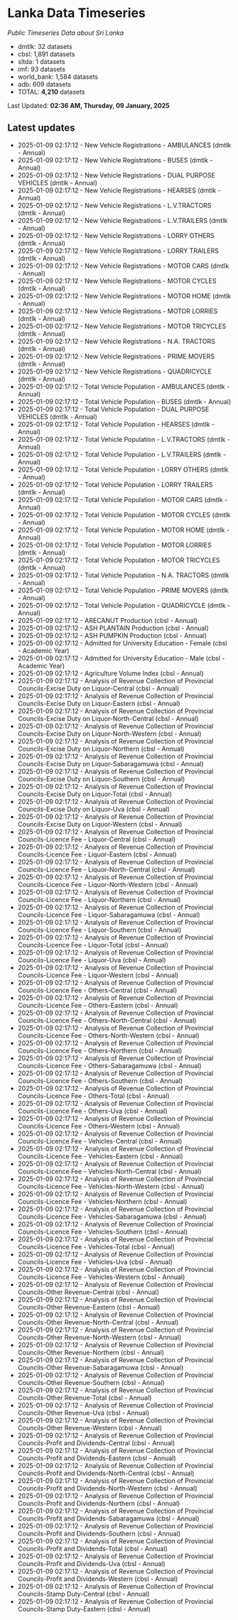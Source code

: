 # Lanka Data Timeseries
*Public Timeseries Data about Sri Lanka*

* dmtlk: 32 datasets
* cbsl: 1,891 datasets
* sltda: 1 datasets
* imf: 93 datasets
* world_bank: 1,584 datasets
* adb: 609 datasets
* TOTAL: **4,210** datasets

Last Updated: **02:36 AM, Thursday, 09 January, 2025**

## Latest updates

* 2025-01-09 02:17:12 - New Vehicle Registrations - AMBULANCES (dmtlk - Annual)
* 2025-01-09 02:17:12 - New Vehicle Registrations - BUSES (dmtlk - Annual)
* 2025-01-09 02:17:12 - New Vehicle Registrations - DUAL PURPOSE VEHICLES (dmtlk - Annual)
* 2025-01-09 02:17:12 - New Vehicle Registrations - HEARSES (dmtlk - Annual)
* 2025-01-09 02:17:12 - New Vehicle Registrations - L.V.TRACTORS (dmtlk - Annual)
* 2025-01-09 02:17:12 - New Vehicle Registrations - L.V.TRAILERS (dmtlk - Annual)
* 2025-01-09 02:17:12 - New Vehicle Registrations - LORRY OTHERS (dmtlk - Annual)
* 2025-01-09 02:17:12 - New Vehicle Registrations - LORRY TRAILERS (dmtlk - Annual)
* 2025-01-09 02:17:12 - New Vehicle Registrations - MOTOR CARS (dmtlk - Annual)
* 2025-01-09 02:17:12 - New Vehicle Registrations - MOTOR CYCLES (dmtlk - Annual)
* 2025-01-09 02:17:12 - New Vehicle Registrations - MOTOR HOME (dmtlk - Annual)
* 2025-01-09 02:17:12 - New Vehicle Registrations - MOTOR LORRIES (dmtlk - Annual)
* 2025-01-09 02:17:12 - New Vehicle Registrations - MOTOR TRICYCLES (dmtlk - Annual)
* 2025-01-09 02:17:12 - New Vehicle Registrations - N.A. TRACTORS (dmtlk - Annual)
* 2025-01-09 02:17:12 - New Vehicle Registrations - PRIME MOVERS (dmtlk - Annual)
* 2025-01-09 02:17:12 - New Vehicle Registrations - QUADRICYCLE (dmtlk - Annual)
* 2025-01-09 02:17:12 - Total Vehicle Population - AMBULANCES (dmtlk - Annual)
* 2025-01-09 02:17:12 - Total Vehicle Population - BUSES (dmtlk - Annual)
* 2025-01-09 02:17:12 - Total Vehicle Population - DUAL PURPOSE VEHICLES (dmtlk - Annual)
* 2025-01-09 02:17:12 - Total Vehicle Population - HEARSES (dmtlk - Annual)
* 2025-01-09 02:17:12 - Total Vehicle Population - L.V.TRACTORS (dmtlk - Annual)
* 2025-01-09 02:17:12 - Total Vehicle Population - L.V.TRAILERS (dmtlk - Annual)
* 2025-01-09 02:17:12 - Total Vehicle Population - LORRY OTHERS (dmtlk - Annual)
* 2025-01-09 02:17:12 - Total Vehicle Population - LORRY TRAILERS (dmtlk - Annual)
* 2025-01-09 02:17:12 - Total Vehicle Population - MOTOR CARS (dmtlk - Annual)
* 2025-01-09 02:17:12 - Total Vehicle Population - MOTOR CYCLES (dmtlk - Annual)
* 2025-01-09 02:17:12 - Total Vehicle Population - MOTOR HOME (dmtlk - Annual)
* 2025-01-09 02:17:12 - Total Vehicle Population - MOTOR LORRIES (dmtlk - Annual)
* 2025-01-09 02:17:12 - Total Vehicle Population - MOTOR TRICYCLES (dmtlk - Annual)
* 2025-01-09 02:17:12 - Total Vehicle Population - N.A. TRACTORS (dmtlk - Annual)
* 2025-01-09 02:17:12 - Total Vehicle Population - PRIME MOVERS (dmtlk - Annual)
* 2025-01-09 02:17:12 - Total Vehicle Population - QUADRICYCLE (dmtlk - Annual)
* 2025-01-09 02:17:12 - ARECANUT Production (cbsl - Annual)
* 2025-01-09 02:17:12 - ASH PLANTAIN Production (cbsl - Annual)
* 2025-01-09 02:17:12 - ASH PUMPKIN Production (cbsl - Annual)
* 2025-01-09 02:17:12 - Admitted for University Education - Female (cbsl - Academic Year)
* 2025-01-09 02:17:12 - Admitted for University Education - Male (cbsl - Academic Year)
* 2025-01-09 02:17:12 - Agriculture Volume Index (cbsl - Annual)
* 2025-01-09 02:17:12 - Analysis of Revenue Collection of Provincial Councils-Excise Duty on Liquor-Central (cbsl - Annual)
* 2025-01-09 02:17:12 - Analysis of Revenue Collection of Provincial Councils-Excise Duty on Liquor-Eastern (cbsl - Annual)
* 2025-01-09 02:17:12 - Analysis of Revenue Collection of Provincial Councils-Excise Duty on Liquor-North-Central (cbsl - Annual)
* 2025-01-09 02:17:12 - Analysis of Revenue Collection of Provincial Councils-Excise Duty on Liquor-North-Western (cbsl - Annual)
* 2025-01-09 02:17:12 - Analysis of Revenue Collection of Provincial Councils-Excise Duty on Liquor-Northern (cbsl - Annual)
* 2025-01-09 02:17:12 - Analysis of Revenue Collection of Provincial Councils-Excise Duty on Liquor-Sabaragamuwa (cbsl - Annual)
* 2025-01-09 02:17:12 - Analysis of Revenue Collection of Provincial Councils-Excise Duty on Liquor-Southern (cbsl - Annual)
* 2025-01-09 02:17:12 - Analysis of Revenue Collection of Provincial Councils-Excise Duty on Liquor-Total (cbsl - Annual)
* 2025-01-09 02:17:12 - Analysis of Revenue Collection of Provincial Councils-Excise Duty on Liquor-Uva (cbsl - Annual)
* 2025-01-09 02:17:12 - Analysis of Revenue Collection of Provincial Councils-Excise Duty on Liquor-Western (cbsl - Annual)
* 2025-01-09 02:17:12 - Analysis of Revenue Collection of Provincial Councils-Licence Fee - Liquor-Central (cbsl - Annual)
* 2025-01-09 02:17:12 - Analysis of Revenue Collection of Provincial Councils-Licence Fee - Liquor-Eastern (cbsl - Annual)
* 2025-01-09 02:17:12 - Analysis of Revenue Collection of Provincial Councils-Licence Fee - Liquor-North-Central (cbsl - Annual)
* 2025-01-09 02:17:12 - Analysis of Revenue Collection of Provincial Councils-Licence Fee - Liquor-North-Western (cbsl - Annual)
* 2025-01-09 02:17:12 - Analysis of Revenue Collection of Provincial Councils-Licence Fee - Liquor-Northern (cbsl - Annual)
* 2025-01-09 02:17:12 - Analysis of Revenue Collection of Provincial Councils-Licence Fee - Liquor-Sabaragamuwa (cbsl - Annual)
* 2025-01-09 02:17:12 - Analysis of Revenue Collection of Provincial Councils-Licence Fee - Liquor-Southern (cbsl - Annual)
* 2025-01-09 02:17:12 - Analysis of Revenue Collection of Provincial Councils-Licence Fee - Liquor-Total (cbsl - Annual)
* 2025-01-09 02:17:12 - Analysis of Revenue Collection of Provincial Councils-Licence Fee - Liquor-Uva (cbsl - Annual)
* 2025-01-09 02:17:12 - Analysis of Revenue Collection of Provincial Councils-Licence Fee - Liquor-Western (cbsl - Annual)
* 2025-01-09 02:17:12 - Analysis of Revenue Collection of Provincial Councils-Licence Fee - Others-Central (cbsl - Annual)
* 2025-01-09 02:17:12 - Analysis of Revenue Collection of Provincial Councils-Licence Fee - Others-Eastern (cbsl - Annual)
* 2025-01-09 02:17:12 - Analysis of Revenue Collection of Provincial Councils-Licence Fee - Others-North-Central (cbsl - Annual)
* 2025-01-09 02:17:12 - Analysis of Revenue Collection of Provincial Councils-Licence Fee - Others-North-Western (cbsl - Annual)
* 2025-01-09 02:17:12 - Analysis of Revenue Collection of Provincial Councils-Licence Fee - Others-Northern (cbsl - Annual)
* 2025-01-09 02:17:12 - Analysis of Revenue Collection of Provincial Councils-Licence Fee - Others-Sabaragamuwa (cbsl - Annual)
* 2025-01-09 02:17:12 - Analysis of Revenue Collection of Provincial Councils-Licence Fee - Others-Southern (cbsl - Annual)
* 2025-01-09 02:17:12 - Analysis of Revenue Collection of Provincial Councils-Licence Fee - Others-Total (cbsl - Annual)
* 2025-01-09 02:17:12 - Analysis of Revenue Collection of Provincial Councils-Licence Fee - Others-Uva (cbsl - Annual)
* 2025-01-09 02:17:12 - Analysis of Revenue Collection of Provincial Councils-Licence Fee - Others-Western (cbsl - Annual)
* 2025-01-09 02:17:12 - Analysis of Revenue Collection of Provincial Councils-Licence Fee - Vehicles-Central (cbsl - Annual)
* 2025-01-09 02:17:12 - Analysis of Revenue Collection of Provincial Councils-Licence Fee - Vehicles-Eastern (cbsl - Annual)
* 2025-01-09 02:17:12 - Analysis of Revenue Collection of Provincial Councils-Licence Fee - Vehicles-North-Central (cbsl - Annual)
* 2025-01-09 02:17:12 - Analysis of Revenue Collection of Provincial Councils-Licence Fee - Vehicles-North-Western (cbsl - Annual)
* 2025-01-09 02:17:12 - Analysis of Revenue Collection of Provincial Councils-Licence Fee - Vehicles-Northern (cbsl - Annual)
* 2025-01-09 02:17:12 - Analysis of Revenue Collection of Provincial Councils-Licence Fee - Vehicles-Sabaragamuwa (cbsl - Annual)
* 2025-01-09 02:17:12 - Analysis of Revenue Collection of Provincial Councils-Licence Fee - Vehicles-Southern (cbsl - Annual)
* 2025-01-09 02:17:12 - Analysis of Revenue Collection of Provincial Councils-Licence Fee - Vehicles-Total (cbsl - Annual)
* 2025-01-09 02:17:12 - Analysis of Revenue Collection of Provincial Councils-Licence Fee - Vehicles-Uva (cbsl - Annual)
* 2025-01-09 02:17:12 - Analysis of Revenue Collection of Provincial Councils-Licence Fee - Vehicles-Western (cbsl - Annual)
* 2025-01-09 02:17:12 - Analysis of Revenue Collection of Provincial Councils-Other Revenue-Central (cbsl - Annual)
* 2025-01-09 02:17:12 - Analysis of Revenue Collection of Provincial Councils-Other Revenue-Eastern (cbsl - Annual)
* 2025-01-09 02:17:12 - Analysis of Revenue Collection of Provincial Councils-Other Revenue-North-Central (cbsl - Annual)
* 2025-01-09 02:17:12 - Analysis of Revenue Collection of Provincial Councils-Other Revenue-North-Western (cbsl - Annual)
* 2025-01-09 02:17:12 - Analysis of Revenue Collection of Provincial Councils-Other Revenue-Northern (cbsl - Annual)
* 2025-01-09 02:17:12 - Analysis of Revenue Collection of Provincial Councils-Other Revenue-Sabaragamuwa (cbsl - Annual)
* 2025-01-09 02:17:12 - Analysis of Revenue Collection of Provincial Councils-Other Revenue-Southern (cbsl - Annual)
* 2025-01-09 02:17:12 - Analysis of Revenue Collection of Provincial Councils-Other Revenue-Total (cbsl - Annual)
* 2025-01-09 02:17:12 - Analysis of Revenue Collection of Provincial Councils-Other Revenue-Uva (cbsl - Annual)
* 2025-01-09 02:17:12 - Analysis of Revenue Collection of Provincial Councils-Other Revenue-Western (cbsl - Annual)
* 2025-01-09 02:17:12 - Analysis of Revenue Collection of Provincial Councils-Profit and Dividends-Central (cbsl - Annual)
* 2025-01-09 02:17:12 - Analysis of Revenue Collection of Provincial Councils-Profit and Dividends-Eastern (cbsl - Annual)
* 2025-01-09 02:17:12 - Analysis of Revenue Collection of Provincial Councils-Profit and Dividends-North-Central (cbsl - Annual)
* 2025-01-09 02:17:12 - Analysis of Revenue Collection of Provincial Councils-Profit and Dividends-North-Western (cbsl - Annual)
* 2025-01-09 02:17:12 - Analysis of Revenue Collection of Provincial Councils-Profit and Dividends-Northern (cbsl - Annual)
* 2025-01-09 02:17:12 - Analysis of Revenue Collection of Provincial Councils-Profit and Dividends-Sabaragamuwa (cbsl - Annual)
* 2025-01-09 02:17:12 - Analysis of Revenue Collection of Provincial Councils-Profit and Dividends-Southern (cbsl - Annual)
* 2025-01-09 02:17:12 - Analysis of Revenue Collection of Provincial Councils-Profit and Dividends-Total (cbsl - Annual)
* 2025-01-09 02:17:12 - Analysis of Revenue Collection of Provincial Councils-Profit and Dividends-Uva (cbsl - Annual)
* 2025-01-09 02:17:12 - Analysis of Revenue Collection of Provincial Councils-Profit and Dividends-Western (cbsl - Annual)
* 2025-01-09 02:17:12 - Analysis of Revenue Collection of Provincial Councils-Stamp Duty-Central (cbsl - Annual)
* 2025-01-09 02:17:12 - Analysis of Revenue Collection of Provincial Councils-Stamp Duty-Eastern (cbsl - Annual)